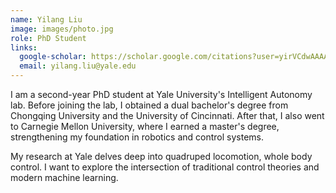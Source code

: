 ```yaml
---
name: Yilang Liu
image: images/photo.jpg
role: PhD Student
links:
  google-scholar: https://scholar.google.com/citations?user=yirVCdwAAAAJ&hl=en&oi=sra
  email: yilang.liu@yale.edu
---
```


I am a second-year PhD student at Yale University's Intelligent Autonomy lab. Before joining the lab, I obtained a dual bachelor's degree from Chongqing University and the University of Cincinnati. After that, I also went to Carnegie Mellon University, where I earned a master's degree, strengthening my foundation in robotics and control systems.

My research at Yale delves deep into quadruped locomotion, whole body control. I want to explore the intersection of traditional control theories and modern machine learning. 
